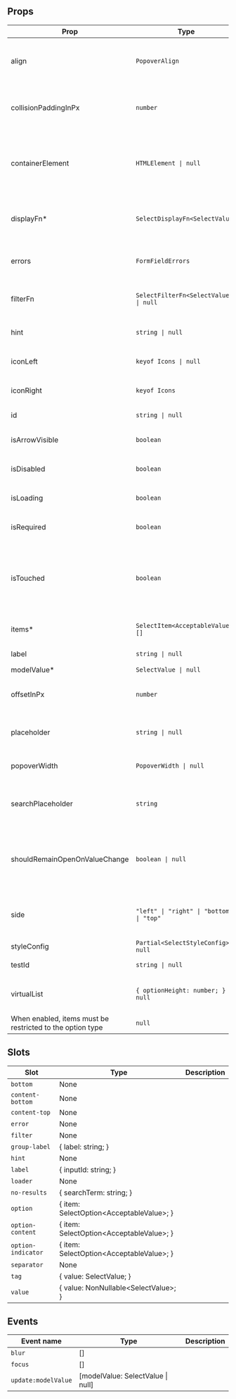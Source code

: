 <!-- This file is automatically generated, do not edit manually. -->


## Props

| Prop | Type | Description | Default |
| ---- | ---- | ----------- | ------- |
| align | `PopoverAlign` | The alignment of the popover content. | `"center"` |
| collisionPaddingInPx | `number` | The padding of the popover collision. | `0` |
| containerElement | `HTMLElement \| null` | The element to render the tooltip in. By default this is the viewport | `null` |
| displayFn* | `SelectDisplayFn<SelectValue>` | The display function for the selected value. |  |
| errors | `FormFieldErrors` | The errors associated with the input. | `null` |
| filterFn | `SelectFilterFn<SelectValue> \| null` | The function to filter the options. | `null` |
| hint | `string \| null` | The hint text of the input. | `null` |
| iconLeft | `keyof Icons \| null` | The left icon of the input. | `null` |
| iconRight | `keyof Icons` | The right icon of the input. | `"chevronSelectorVertical"` |
| id | `string \| null` | The id of the input. | `null` |
| isArrowVisible | `boolean` | Whether the arrow is visible. | `false` |
| isDisabled | `boolean` | Whether the input is disabled. | `false` |
| isLoading | `boolean` | Whether the input is loading. | `false` |
| isRequired | `boolean` | Whether the input is required. | `false` |
| isTouched | `boolean` | Whether the input is touched. Used to determine if an error should be shown. | `false` |
| items* | `SelectItem<AcceptableValue>[]` | The items of the select. |  |
| label | `string \| null` | The label of the input. | `null` |
| modelValue* | `SelectValue \| null` |  |  |
| offsetInPx | `number` | The offset of the popover content. | `4` |
| placeholder | `string \| null` | The placeholder text of the input. | `null` |
| popoverWidth | `PopoverWidth \| null` | The width of the popover. | `"anchor-width"` |
| searchPlaceholder | `string` | The placeholder of the search input. |  |
| shouldRemainOpenOnValueChange | `boolean \| null` | Whether the select should remain open when the value changes. | `null` |
| side | `"left" \| "right" \| "bottom" \| "top"` | The side of the trigger the tooltip should be on. | `"bottom"` |
| styleConfig | `Partial<SelectStyleConfig> \| null` |  | `null` |
| testId | `string \| null` | The test id of the input. | `null` |
| virtualList | `{ optionHeight: number; } \| null` | Whether the select should use a virtual list.
When enabled, items must be restricted to the option type | `null` |


## Slots

| Slot | Type | Description |
| --------- | ---- | ----------- |
| `bottom` | None |  |
| `content-bottom` | None |  |
| `content-top` | None |  |
| `error` | None |  |
| `filter` | None |  |
| `group-label` | \{ label: string; \} |  |
| `hint` | None |  |
| `label` | \{ inputId: string; \} |  |
| `loader` | None |  |
| `no-results` | \{ searchTerm: string; \} |  |
| `option` | \{ item: SelectOption\<AcceptableValue\>; \} |  |
| `option-content` | \{ item: SelectOption\<AcceptableValue\>; \} |  |
| `option-indicator` | \{ item: SelectOption\<AcceptableValue\>; \} |  |
| `separator` | None |  |
| `tag` | \{ value: SelectValue; \} |  |
| `value` | \{ value: NonNullable\<SelectValue\>; \} |  |


## Events

| Event name | Type | Description |
| ---------- | ---- | ----------- |
| `blur` | [] |  |
| `focus` | [] |  |
| `update:modelValue` | [modelValue: SelectValue \| null] |  |

